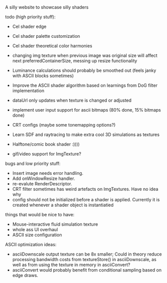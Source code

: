 A silly website to showcase silly shaders

todo (high priority stuff):
- Cel shader edge
- Cel shader palette customization
- Cel shader theoretical color harmonies
- changing img texture when previous image was original size will affect next preferredContainerSize, messing up resize functionality
- Luminance calculations should probably be smoothed out (feels janky with ASCII blocks sometimes)
- Improve the ASCII shader algorithm based on learnings from DoG filter implementation
- dataUrl only updates when texture is changed or adjusted

- implement user input support for ascii bitmaps (80% done, 15% bitmaps done)
- CRT configs (maybe some tonemapping options?)
- Learn SDF and raytracing to make extra cool 3D simulations as textures
- Halftone/comic book shader :))))
- gif/video support for ImgTexture?

bugs and low priority stuff:
- Insert image needs error handling.
- Add onWindowResize handler.
- re-evalute RenderDescriptor.
- CRT filter sometimes has weird artefacts on ImgTextures. Have no idea why
- config should not be initialized before a shader is applied. Currently it is created whenever a shader object is instantiatied

things that would be nice to have:
- Mouse-interactive fluid simulation texture
- whole ass UI overhaul
- ASCII size configuration


ASCII optimization ideas:
- asciiDownscale output texture can be 8x smaller; Could in theory reduce processing bandwidth costs from textureStore() in asciiDownscale, as well as from using the texture in memory in asciiConvert?
- asciiConvert would probably benefit from conditional sampling based on edge draws.
